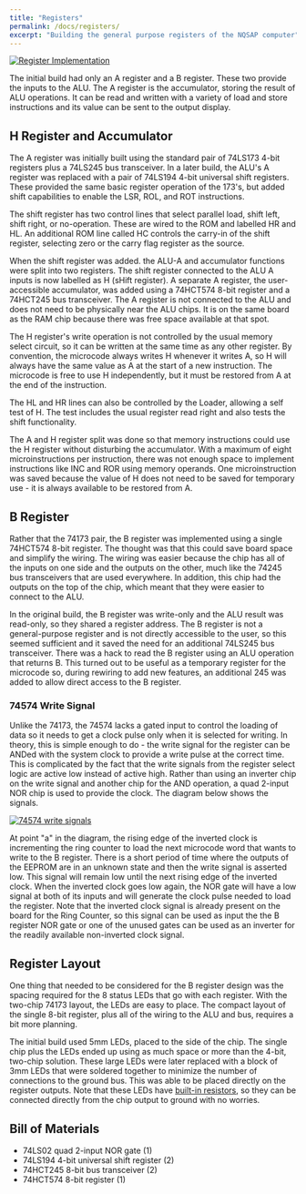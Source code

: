 ```yaml
---
title: "Registers"
permalink: /docs/registers/
excerpt: "Building the general purpose registers of the NQSAP computer"
---
```


[![Register Implementation](../../assets/images/registers-2.jpg "A and B registers")](../../assets/images/registers-2.jpg)

The initial build had only an A register and a B register.  These two provide the inputs
to the ALU. The A register is the accumulator, storing the result of ALU operations.  It
can be read and written with a variety of load and store instructions and its value can be
sent to the output display.

## H Register and Accumulator

The A register was initially built using the standard pair of 74LS173 4-bit registers plus
a 74LS245 bus transceiver. In a later build, the ALU's A register was replaced with a pair
of 74LS194 4-bit universal shift registers.  These provided the same basic register
operation of the 173's, but added shift capabilities to enable the LSR, ROL, and ROT
instructions.

The shift register has two control lines that select parallel load, shift left, shift
right, or no-operation.  These are wired to the ROM and labelled HR and HL.  An additional
ROM line called HC controls the carry-in of the shift register, selecting zero or the
carry flag register as the source.

When the shift register was added. the ALU-A and accumulator functions were split into two
registers.  The shift register connected to the ALU A inputs is now labelled as H (sHift
register). A separate A register, the user-accessible accumulator, was added  using a
74HCT574 8-bit register and a 74HCT245 bus transceiver.  The A register is not connected
to the ALU and does not need to be physically near the ALU chips.  It is on the same board
as the RAM chip because there was free space available at that spot.

The H register's write operation is not controlled by the usual memory select circuit, so
it can be written at the same time as any other register.  By convention, the microcode
always writes H whenever it writes A, so H will always have the same value as A at the
start of a new instruction.  The microcode is free to use H independently, but it must be
restored from A at the end of the instruction.

The HL and HR lines can also be controlled by the Loader, allowing a self test of H.  The
test includes the usual register read right and also tests the shift functionality.

The A and H register split was done so that memory instructions could use the H register
without disturbing the accumulator.  With a maximum of eight microinstructions per
instruction, there was not enough space to implement instructions like INC and ROR using
memory operands.  One microinstruction was saved because the value of H does not need to
be saved for temporary use - it is always available to be restored from A.

## B Register

Rather that the 74173 pair, the B register was implemented using a single 74HCT574 8-bit
register. The thought was that this could save board space and simplify the wiring.  The
wiring was easier because the chip has all of the inputs on one side and the outputs on
the other, much like the 74245 bus transceivers that are used everywhere.  In addition,
this chip had the outputs on the top of the chip, which meant that they were easier to
connect to the ALU.

In the original build, the B register was write-only and the ALU result was read-only, so
they shared a register address.  The B register is not a general-purpose register and is
not directly accessible to the user, so this seemed sufficient and it saved the need for
an additional 74LS245 bus transceiver.  There was a hack to read the B register using an
ALU operation that returns B.  This turned out to be useful as a temporary register for
the microcode so, during rewiring to add new features, an additional 245 was added to
allow direct access to the B register.

### 74574 Write Signal

Unlike the 74173, the 74574 lacks a gated input to control the loading of data so it needs
to get a clock pulse only when it is selected for writing.  In theory, this is simple
enough to do - the write signal for the register can be ANDed with the system clock to
provide a write pulse at the correct time.  This is complicated by the fact that the write
signals from the register select logic are active low instead of active high.  Rather than
using an inverter chip on the write signal and another chip for the AND operation, a quad
2-input NOR chip is used to provide the clock.  The diagram below shows the signals.

[![74574 write signals](../../assets/images/74574-write.png "74574 register write signals")](../../assets/images/74574-write.png)

At point "a" in the diagram, the rising edge of the inverted clock is incrementing the
ring counter to load the next microcode word that wants to write to the B register.  There
is a short period of time where the outputs of the EEPROM are in an unknown state and then
the write signal is asserted low. This signal will remain low until the next rising edge
of the inverted clock.  When the inverted clock goes low again, the NOR gate will have a
low signal at both of its inputs and will generate the clock pulse needed to load the
register.  Note that the inverted clock signal is already present on the board for the
Ring Counter, so this signal can be used as input the the B register NOR gate or one of
the unused gates can be used as an inverter for the readily available non-inverted clock
signal.

## Register Layout

One thing that needed to be considered for the B register design was the spacing required
for the 8 status LEDs that go with each register.  With the two-chip 74173 layout, the
LEDs are easy to place. The compact layout of the single 8-bit register, plus all of the
wiring to the ALU and bus, requires a bit more planning.

The initial build used 5mm LEDs, placed to the side of the chip.  The single chip plus the
LEDs ended up using as much space or more than the 4-bit, two-chip solution.  These large
LEDs were later replaced with a block of 3mm LEDs that were soldered together to minimize
the number of connections to the ground bus.  This was able to be placed directly on the
register outputs.  Note that these LEDs have
[built-in resistors](../getting-started/#5v-leds), so they can be connected directly from
the chip output to ground with no worries.

## Bill of Materials

* 74LS02 quad 2-input NOR gate (1)
* 74LS194 4-bit universal shift register (2)
* 74HCT245 8-bit bus transceiver (2)
* 74HCT574 8-bit register (1)
